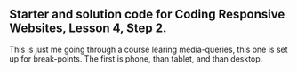 ## Starter and solution code for Coding Responsive Websites, Lesson 4, Step 2.
This is just me going through a course learing media-queries, this one is set up for break-points. The first is phone, than tablet, and than desktop. 
